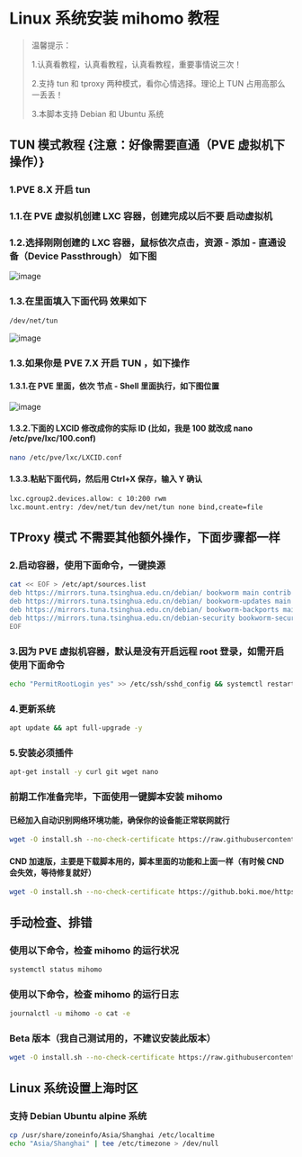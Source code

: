 # Linux 系统安装 mihomo 教程

> 温馨提示：
>
> 1.认真看教程，认真看教程，认真看教程，重要事情说三次！
>
> 2.支持 tun 和 tproxy 两种模式，看你心情选择。理论上 TUN 占用高那么一丢丢！
>
> 3.本脚本支持 Debian 和 Ubuntu 系统

## TUN 模式教程 {注意：好像需要直通（PVE 虚拟机下操作）}

### 1.PVE 8.X 开启 tun

### 1.1.在 PVE 虚拟机创建 LXC 容器，创建完成以后不要 启动虚拟机

### 1.2.选择刚刚创建的 LXC 容器，鼠标依次点击，资源 - 添加 - 直通设备（Device Passthrough） 如下图

![image](https://github.com/user-attachments/assets/f185b446-cc76-4337-817b-0139f688445f)

### 1.3.在里面填入下面代码 效果如下

```bash
/dev/net/tun
```

![image](https://github.com/user-attachments/assets/7ad8bb51-d593-439a-9fdf-2649d3f44e82)

### 1.3.如果你是 PVE 7.X 开启 TUN ，如下操作

#### 1.3.1.在 PVE 里面，依次 节点 - Shell 里面执行，如下图位置

![image](https://github.com/user-attachments/assets/ba043dca-b12b-4b92-963c-4f809305ec11)

#### 1.3.2.下面的 LXCID 修改成你的实际 ID (比如，我是 100 就改成 nano /etc/pve/lxc/100.conf)

```bash
nano /etc/pve/lxc/LXCID.conf
```

#### 1.3.3.粘贴下面代码，然后用 Ctrl+X 保存，输入 Y 确认

```bash
lxc.cgroup2.devices.allow: c 10:200 rwm
lxc.mount.entry: /dev/net/tun dev/net/tun none bind,create=file
```

## TProxy 模式 不需要其他额外操作，下面步骤都一样

### 2.启动容器，使用下面命令，一键换源

```bash
cat << EOF > /etc/apt/sources.list
deb https://mirrors.tuna.tsinghua.edu.cn/debian/ bookworm main contrib non-free non-free-firmware
deb https://mirrors.tuna.tsinghua.edu.cn/debian/ bookworm-updates main contrib non-free non-free-firmware
deb https://mirrors.tuna.tsinghua.edu.cn/debian/ bookworm-backports main contrib non-free non-free-firmware
deb https://mirrors.tuna.tsinghua.edu.cn/debian-security bookworm-security main contrib non-free non-free-firmware
EOF
```

### 3.因为 PVE 虚拟机容器，默认是没有开启远程 root 登录，如需开启使用下面命令

```bash
echo "PermitRootLogin yes" >> /etc/ssh/sshd_config && systemctl restart sshd
```

### 4.更新系统

```bash
apt update && apt full-upgrade -y
```

### 5.安装必须插件

```bash
apt-get install -y curl git wget nano
```

### 前期工作准备完毕，下面使用一键脚本安装 mihomo

#### 已经加入自动识别网络环境功能，确保你的设备能正常联网就行

```bash
wget -O install.sh --no-check-certificate https://raw.githubusercontent.com/0118Add/Tools/refs/heads/main/Script/mihomo/install.sh && chmod +x install.sh && ./install.sh
```

#### CND 加速版，主要是下载脚本用的，脚本里面的功能和上面一样（有时候 CND 会失效，等待修复就好）

```bash
wget -O install.sh --no-check-certificate https://github.boki.moe/https://raw.githubusercontent.com/0118Add/Tools/refs/heads/main/Script/mihomo/install.sh && chmod +x install.sh && ./install.sh
```

## 手动检查、排错

### 使用以下命令，检查 mihomo 的运行状况

```bash
systemctl status mihomo
```

### 使用以下命令，检查 mihomo 的运行日志

```bash
journalctl -u mihomo -o cat -e
```

### Beta 版本（我自己测试用的，不建议安装此版本）

```bash
wget -O install.sh --no-check-certificate https://raw.githubusercontent.com/0118Add/Tools/refs/heads/main/Script/Beta/mihomo/install.sh && chmod +x install.sh && ./install.sh
```

## Linux 系统设置上海时区

### 支持 Debian Ubuntu alpine 系统

```bash
cp /usr/share/zoneinfo/Asia/Shanghai /etc/localtime
echo "Asia/Shanghai" | tee /etc/timezone > /dev/null
```
